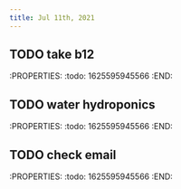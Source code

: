 ```yaml
---
title: Jul 11th, 2021
---
```


## TODO take b12
:PROPERTIES:
:todo: 1625595945566
:END:
## TODO water hydroponics
:PROPERTIES:
:todo: 1625595945566
:END:
## TODO check email
:PROPERTIES:
:todo: 1625595945566
:END:
